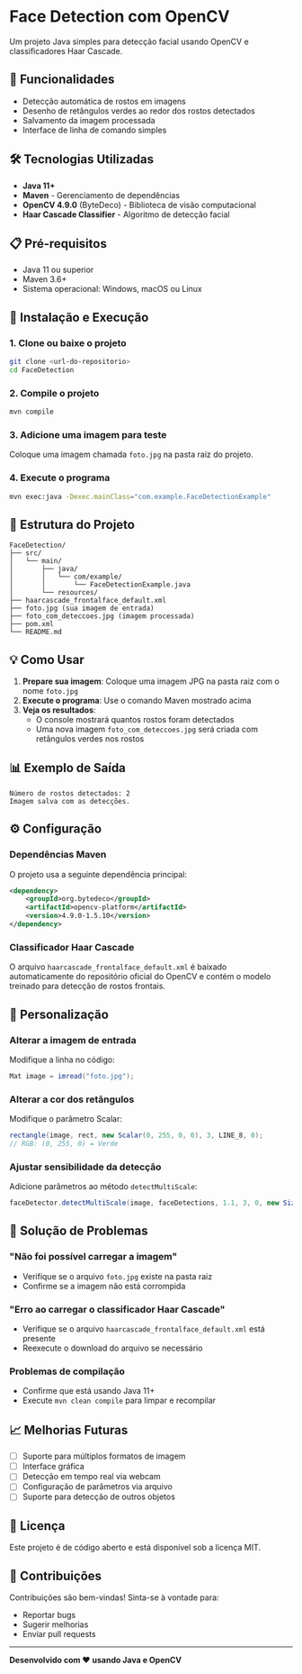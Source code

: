 # Face Detection com OpenCV

Um projeto Java simples para detecção facial usando OpenCV e classificadores Haar Cascade.

## 🎯 Funcionalidades

- Detecção automática de rostos em imagens
- Desenho de retângulos verdes ao redor dos rostos detectados
- Salvamento da imagem processada
- Interface de linha de comando simples

## 🛠️ Tecnologias Utilizadas

- **Java 11+**
- **Maven** - Gerenciamento de dependências
- **OpenCV 4.9.0** (ByteDeco) - Biblioteca de visão computacional
- **Haar Cascade Classifier** - Algoritmo de detecção facial

## 📋 Pré-requisitos

- Java 11 ou superior
- Maven 3.6+
- Sistema operacional: Windows, macOS ou Linux

## 🚀 Instalação e Execução

### 1. Clone ou baixe o projeto
```bash
git clone <url-do-repositorio>
cd FaceDetection
```

### 2. Compile o projeto
```bash
mvn compile
```

### 3. Adicione uma imagem para teste
Coloque uma imagem chamada `foto.jpg` na pasta raiz do projeto.

### 4. Execute o programa
```bash
mvn exec:java -Dexec.mainClass="com.example.FaceDetectionExample"
```

## 📁 Estrutura do Projeto

```
FaceDetection/
├── src/
│   └── main/
│       ├── java/
│       │   └── com/example/
│       │       └── FaceDetectionExample.java
│       └── resources/
├── haarcascade_frontalface_default.xml
├── foto.jpg (sua imagem de entrada)
├── foto_com_deteccoes.jpg (imagem processada)
├── pom.xml
└── README.md
```

## 💡 Como Usar

1. **Prepare sua imagem**: Coloque uma imagem JPG na pasta raiz com o nome `foto.jpg`
2. **Execute o programa**: Use o comando Maven mostrado acima
3. **Veja os resultados**: 
   - O console mostrará quantos rostos foram detectados
   - Uma nova imagem `foto_com_deteccoes.jpg` será criada com retângulos verdes nos rostos

## 📊 Exemplo de Saída

```
Número de rostos detectados: 2
Imagem salva com as detecções.
```

## ⚙️ Configuração

### Dependências Maven

O projeto usa a seguinte dependência principal:

```xml
<dependency>
    <groupId>org.bytedeco</groupId>
    <artifactId>opencv-platform</artifactId>
    <version>4.9.0-1.5.10</version>
</dependency>
```

### Classificador Haar Cascade

O arquivo `haarcascade_frontalface_default.xml` é baixado automaticamente do repositório oficial do OpenCV e contém o modelo treinado para detecção de rostos frontais.

## 🔧 Personalização

### Alterar a imagem de entrada
Modifique a linha no código:
```java
Mat image = imread("foto.jpg");
```

### Alterar a cor dos retângulos
Modifique o parâmetro Scalar:
```java
rectangle(image, rect, new Scalar(0, 255, 0, 0), 3, LINE_8, 0);
// RGB: (0, 255, 0) = Verde
```

### Ajustar sensibilidade da detecção
Adicione parâmetros ao método `detectMultiScale`:
```java
faceDetector.detectMultiScale(image, faceDetections, 1.1, 3, 0, new Size(30, 30), new Size());
```

## 🐛 Solução de Problemas

### "Não foi possível carregar a imagem"
- Verifique se o arquivo `foto.jpg` existe na pasta raiz
- Confirme se a imagem não está corrompida

### "Erro ao carregar o classificador Haar Cascade"
- Verifique se o arquivo `haarcascade_frontalface_default.xml` está presente
- Reexecute o download do arquivo se necessário

### Problemas de compilação
- Confirme que está usando Java 11+
- Execute `mvn clean compile` para limpar e recompilar

## 📈 Melhorias Futuras

- [ ] Suporte para múltiplos formatos de imagem
- [ ] Interface gráfica
- [ ] Detecção em tempo real via webcam
- [ ] Configuração de parâmetros via arquivo
- [ ] Suporte para detecção de outros objetos

## 📄 Licença

Este projeto é de código aberto e está disponível sob a licença MIT.

## 🤝 Contribuições

Contribuições são bem-vindas! Sinta-se à vontade para:
- Reportar bugs
- Sugerir melhorias
- Enviar pull requests

---

**Desenvolvido com ❤️ usando Java e OpenCV**